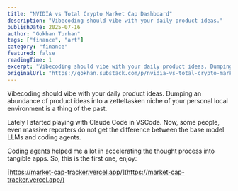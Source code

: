 ```yaml
---
title: "NVIDIA vs Total Crypto Market Cap Dashboard"
description: "Vibecoding should vibe with your daily product ideas."
publishDate: 2025-07-16
author: "Gokhan Turhan"
tags: ["finance", "art"]
category: "finance"
featured: false
readingTime: 1
excerpt: "Vibecoding should vibe with your daily product ideas. Dumping an abundance of product ideas into a zetteltasken niche of your personal local environment is a thing of the past. Lately I started..."
originalUrl: "https://gokhan.substack.com/p/nvidia-vs-total-crypto-market-cap"
---
```


Vibecoding should vibe with your daily product ideas. Dumping an abundance of product ideas into a zetteltasken niche of your personal local environment is a thing of the past.

Lately I started playing with Claude Code in VSCode. Now, some people, even massive reporters do not get the difference between the base model LLMs and coding agents.

Coding agents helped me a lot in accelerating the thought process into tangible apps. So, this is the first one, enjoy:

[https://market-cap-tracker.vercel.app/](https://market-cap-tracker.vercel.app/)